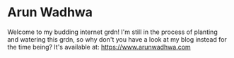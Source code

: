# Arun Wadhwa
Welcome to my budding internet grdn!
I'm still in the process of planting and watering this grdn, so why don't you have a look at my blog instead for the time being? 
It's available at: https://www.arunwadhwa.com

